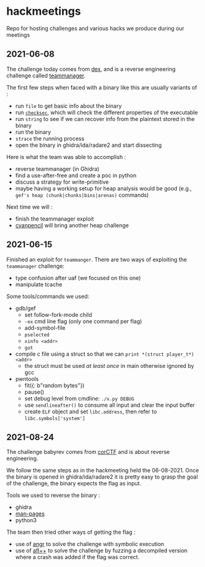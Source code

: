 # hackmeetings
Repo for hosting challenges and various hacks we produce during our meetings

## 2021-06-08

The challenge today comes from [dex](https://github.com/0ddc0de), and is a reverse engineering challenge called [teammanager](./20210608_teammanager).

The first few steps when faced with a binary like this are usually variants of :

 * run `file` to get basic info about the binary
 * run [`checksec`](https://github.com/slimm609/checksec.sh), which will check the different properties of the executable
 * run `string` to see if we can recover info from the plaintext stored in the binary
 * run the binary
 * `strace` the running process
 * open the binary in ghidra/ida/radare2 and start dissecting

Here is what the team was able to accomplish :

 * reverse teammanager (in Ghidra)
 * find a use-after-free and create a poc in python
 * discuss a strategy for write-primitive
 * maybe having a working setup for heap analysis would be good (e.g., `gef's heap (chunk|chunks|bins|arenas)` commands)

Next time we will :
 * finish the teammanager exploit
 * [cyanpencil](https://github.com/cyanpencil) will bring another heap challenge

## 2021-06-15

Finished an exploit for `teammanger`.
There are two ways of exploiting the `teammanager` challenge:

* type confusion after uaf (we focused on this one)
* manipulate tcache

Some tools/commands we used:

* gdb/gef
  * set follow-fork-mode child
  * `-ex` cmd line flag (only one command per flag)
  * add-symbol-file 
  * `pselected`
  * `xinfo <addr>`
  * `got`
* compile c file using a struct so that we can `print *(struct player_t*) <addr>`
  * the struct must be used _at least once_ in main otherwise ignored by gcc
* pwntools
  * fit({<offset>: b"random bytes"})
  * pause()
  * set debug level from cmdline: `./x.py DEBUG`
  * use `sendlineafter()` to consume all input and clear the input buffer
  * create `ELF` object and set `libc.address`, then refer to `libc.symbols['system']`
  
  
## 2021-08-24

The challenge babyrev comes from [corCTF](https://2021.cor.team/) and is about reverse engineering.

We follow the same steps as in the hackmeeting held the 06-08-2021.
Once the binary is opened in ghidra/ida/radare2 it is pretty easy to grasp the goal of the challenge, the binary expects the flag as input.

Tools we used to reverse the binary :

  * ghidra
  * [man-pages](https://www.kernel.org/doc/man-pages/)
  * python3

The team then tried other ways of getting the flag :
 * use of [angr](https://angr.io/) to solve the challenge with symbolic execution
 * use of [afl++](https://github.com/AFLplusplus/AFLplusplus) to solve the challenge by fuzzing a decompiled version where a crash was added if the flag was correct.
 
 
